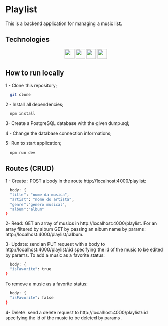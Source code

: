 # Playlist
This is a backend application for managing a music list.

## Technologies

<div align="center">
  <img src="https://img.shields.io/badge/Postgres-316192?style=for-the-badge&logo=Postgresql&logoColor=white" height="30px"/>
  <img src="https://img.shields.io/badge/JavaScript-FFFF00?style=for-the-badge&logo=javaScript&logoColor=black" height="30px"/>
  <img src="https://img.shields.io/badge/Node.js-43853D?style=for-the-badge&logo=node.js&logoColor=white" height="30px"/>  
  <img src="https://img.shields.io/badge/Express.js-404D59?style=for-the-badge&logo=express&logoColor=white" height="30px"/>
  <!-- Badges source: https://dev.to/envoy_/150-badges-for-github-pnk -->
</div>

## How to run locally

1 - Clone this repository;

```bash
  git clone 
```

2 - Install all dependencies;

```bash
  npm install
```

3- Create a PostgreSQL database with the given dump.sql;

4 - Change the database connection informations;

5- Run to start application;

```bash
  npm run dev
```

## Routes (CRUD)

1 - Create : POST a body in the route http://localhost:4000/playlist:

```bash
  body: {
  "title": "nome da musica",
  "artist": "nome do artista",
  "genre":"genero musical",
  "album":"album"
}
```

2- Read: GET an array of musics in http://localhost:4000/playlist. For an array filtered by album GET by passing an album name by params: http://localhost:4000/playlist/:album.

3- Update: send an PUT request with a body to http://localhost:4000/playlist/:id specifying the id of the music to be edited by params. To add a music as a favorite status:

```bash
  body: {
  "isFavorite": true
}
```
To remove a music as a favorite status:

```bash
  body: {
  "isFavorite": false
}
```

4- Delete: send a delete request to http://localhost:4000/playlist/:id specifying the id of the music to be deleted by params.

